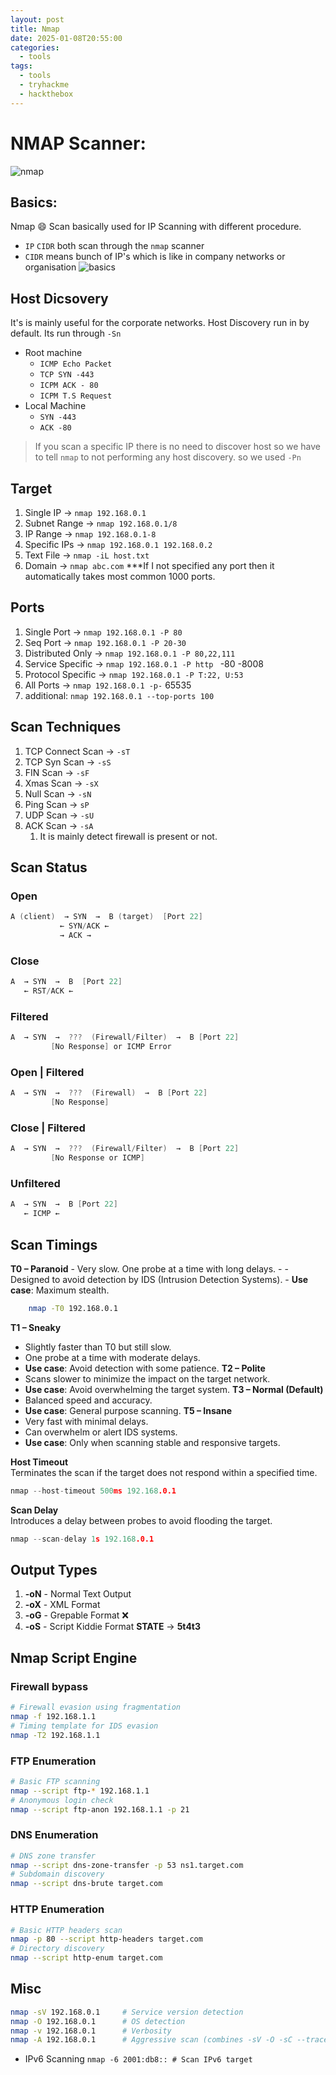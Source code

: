 ```yaml
---
layout: post
title: Nmap
date: 2025-01-08T20:55:00
categories:
  - tools
tags:
  - tools
  - tryhackme
  - hackthebox
---
```

# NMAP Scanner:
![nmap](../assets/img/Pasted%20image%2020250107211028.png)
## Basics:
Nmap 😄 Scan basically used for IP Scanning with different procedure.
- `IP` `CIDR` both scan through the `nmap` scanner 
- `CIDR` means bunch of IP's which is like in company networks or organisation
![basics](../assets/img/Pasted%20image%2020250107211546.png)

## Host Dicsovery
It's is mainly useful for the corporate networks.
Host Discovery run in by default. Its run through `-Sn`
- Root machine
	- `ICMP Echo Packet`
	- `TCP SYN -443`
	- `ICPM ACK - 80`
	- `ICPM T.S Request`
- Local Machine
	- `SYN -443`
	- `ACK -80`

> If you scan a specific IP there is no need to discover host so we have to tell `nmap` to not performing any host discovery. so we used `-Pn`

## Target
1. Single IP -> `nmap 192.168.0.1`
2. Subnet Range -> `nmap 192.168.0.1/8`
3. IP Range -> `nmap 192.168.0.1-8`
4. Specific IPs -> `nmap 192.168.0.1 192.168.0.2`
5. Text File -> `nmap -iL host.txt`
6. Domain -> `nmap abc.com`
***If I not specified any port then it automatically takes most common 1000 ports.

## Ports
1. Single Port -> `nmap 192.168.0.1 -P 80`
2. Seq Port -> `nmap 192.168.0.1 -P 20-30`
3. Distributed Only -> `nmap 192.168.0.1 -P 80,22,111`
4. Service Specific -> `nmap 192.168.0.1 -P http ` -80 -8008
5. Protocol Specific -> `nmap 192.168.0.1 -P T:22, U:53`
6. All Ports -> `nmap 192.168.0.1 -p-`  65535
7. additional: `nmap 192.168.0.1 --top-ports 100`
## Scan Techniques
1. TCP Connect Scan -> `-sT`
2. TCP Syn Scan -> `-sS`
3. FIN Scan -> `-sF`
4. Xmas Scan -> `-sX`
5. Null Scan -> `-sN`
6. Ping Scan -> `sP`
7. UDP Scan -> `-sU`
8. ACK Scan -> `-sA`
	1. It is mainly detect firewall is present or not.

## Scan Status
### Open
```c
A (client)  → SYN  →  B (target)  [Port 22]
           ← SYN/ACK ←
           → ACK →
```
### Close
```c
A  → SYN  →  B  [Port 22]
   ← RST/ACK ←
```
### Filtered
```c
A  → SYN  →  ???  (Firewall/Filter)  →  B [Port 22]
         [No Response] or ICMP Error
```
### Open | Filtered
```c
A  → SYN  →  ???  (Firewall)  →  B [Port 22]
         [No Response]
```
### Close | Filtered
```c
A  → SYN  →  ???  (Firewall/Filter)  →  B [Port 22]
         [No Response or ICMP]
```
### Unfiltered
```c
A  → SYN  →  B [Port 22]
   ← ICMP ←
```

## Scan Timings

**T0 – Paranoid**
	- Very slow. One probe at a time with long delays.
	- - Designed to avoid detection by IDS (Intrusion Detection Systems).
	-  **Use case**: Maximum stealth.
```bash 
	nmap -T0 192.168.0.1
```

**T1 – Sneaky**
- Slightly faster than T0 but still slow.
- One probe at a time with moderate delays.
- **Use case**: Avoid detection with some patience.
**T2 – Polite**
- Scans slower to minimize the impact on the target network.
- **Use case**: Avoid overwhelming the target system.
**T3 – Normal (Default)**
- Balanced speed and accuracy.
- **Use case**: General purpose scanning.
**T5 – Insane**
- Very fast with minimal delays.
- Can overwhelm or alert IDS systems.
- **Use case**: Only when scanning stable and responsive targets.

**Host Timeout**  
Terminates the scan if the target does not respond within a specified time.
```c
nmap --host-timeout 500ms 192.168.0.1
```
**Scan Delay**  
Introduces a delay between probes to avoid flooding the target.
```c
nmap --scan-delay 1s 192.168.0.1

```

## Output Types
1. **-oN** - Normal Text Output 
2. **-oX** - XML Format 
3. **-oG** - Grepable Format ❌ 
4. **-oS** - Script Kiddie Format 
		**STATE** -> **5t4t3**

## Nmap Script Engine
### Firewall bypass
```bash
# Firewall evasion using fragmentation
nmap -f 192.168.1.1
# Timing template for IDS evasion
nmap -T2 192.168.1.1
```
### FTP Enumeration
```bash
# Basic FTP scanning
nmap --script ftp-* 192.168.1.1
# Anonymous login check
nmap --script ftp-anon 192.168.1.1 -p 21
```
### DNS Enumeration
```bash
# DNS zone transfer
nmap --script dns-zone-transfer -p 53 ns1.target.com
# Subdomain discovery
nmap --script dns-brute target.com
```

### HTTP Enumeration
```bash
# Basic HTTP headers scan
nmap -p 80 --script http-headers target.com
# Directory discovery
nmap --script http-enum target.com
```

## Misc
```bash
nmap -sV 192.168.0.1     # Service version detection
nmap -O 192.168.0.1      # OS detection
nmap -v 192.168.0.1      # Verbosity
nmap -A 192.168.0.1      # Aggressive scan (combines -sV -O -sC --traceroute)
```
- IPv6 Scanning
	`nmap -6 2001:db8:: # Scan IPv6 target`
